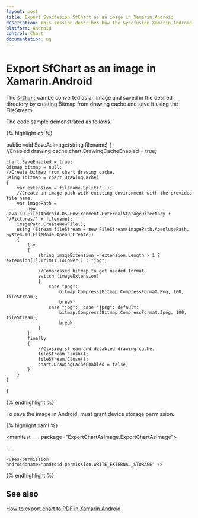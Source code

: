 ```yaml
---
layout: post
title: Export Syncfusion SfChart as an image in Xamarin.Android
description: This session describes how the Syncfusion Xamarin.Android SfChart can be exported as an image at device storage.
platform: Android
control: Chart
documentation: ug
---
```


# Export SfChart as an image in Xamarin.Android

The [`SfChart`](https://help.syncfusion.com/cr/xamarin-android/Com.Syncfusion.Charts.SfChart.html) can be converted as an image and saved in the desired directory by creating Bitmap from drawing cache and save it using the FileStream.

The code sample demonstrated as follows.

{% highlight c# %}

public void SaveAsImage(string filename) 
{       
    //Enabled drawing cache
    chart.DrawingCacheEnabled = true; 
    
    chart.SaveEnabled = true; 
    Bitmap bitmap = null; 
    //Create bitmap from chart drawing cache.
    using (bitmap = chart.DrawingCache) 
    { 
        var extension = filename.Split('.'); 
        //Create an image path with existing environment with the provided file name.
        var imagePath = 
            new Java.IO.File(Android.OS.Environment.ExternalStorageDirectory + "/Pictures/" + filename); 
        imagePath.CreateNewFile(); 
        using (Stream fileStream = new FileStream(imagePath.AbsolutePath, System.IO.FileMode.OpenOrCreate)) 
        { 
            try 
            { 
                string imageExtension = extension.Length > 1 ? extension[1].Trim().ToLower() : "jpg"; 

                //Compressed bitmap to get needed format.
                switch (imageExtension) 
                { 
                    case "png": 
                        bitmap.Compress(Bitmap.CompressFormat.Png, 100, fileStream); 
                        break; 
                    case "jpg":  case "jpeg": default: 
                        bitmap.Compress(Bitmap.CompressFormat.Jpeg, 100, fileStream); 
                        break; 
                } 
            } 
            finally 
            { 
                //Closing stream and disabled drawing cache. 
                fileStream.Flush(); 
                fileStream.Close(); 
                chart.DrawingCacheEnabled = false; 
            } 
        } 
    } 
}

{% endhighlight  %}

To save the image in Android, must grant device storage permission.

{% highlight xaml %}

<manifest . . . 
          package="ExportChartAsImage.ExportChartAsImage">

. . . 

	<uses-permission android:name="android.permission.WRITE_EXTERNAL_STORAGE" />
</manifest>

{% endhighlight  %}

## See also

[How to export chart to PDF in Xamarin.Android](https://www.syncfusion.com/kb/9370/how-to-export-chart-to-pdf-in-xamarin-android)